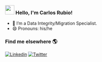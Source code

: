 ### <img src="https://media.giphy.com/media/hvRJCLFzcasrR4ia7z/giphy.gif" width="30px"> Hello, I'm Carlos Rubio!
- 👀 I’m a Data Integrity/Migration Specialist.
- 😄 Pronouns: his/he

### Find me elsewhere 🌎

[![Linkedin](https://img.shields.io/badge/-carlosrubio-blue?style=flat-square&logo=Linkedin&logoColor=white&link=https://www.linkedin.com/in/rubiocarlos/)](https://www.linkedin.com/in/rubiocarlos/) 
[![Twitter](https://img.shields.io/badge/-Twitter-1ca0f1?style=flat-square&labelColor=1ca0f1&logo=twitter&logoColor=white&link=https://twitter.com/_dan796)](https://twitter.com/Charls_Blond)
